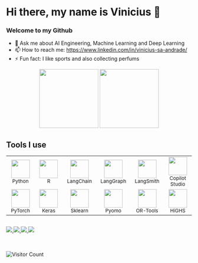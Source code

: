 # Hi there, my name is Vinicius 👋
### Welcome to my Github


- 💬 Ask me about AI Engineering, Machine Learning and Deep Learning
- 📫 How to reach me: https://www.linkedin.com/in/vinicius-sa-andrade/
- ⚡ Fun fact: I like sports and also collecting perfums



<div align="center">

  <picture>
    <source
      srcset="https://github-readme-stats.vercel.app/api?username=Vinni-Anddrade&show_icons=true&theme=dark"
      media="(prefers-color-scheme: dark)"
    />
    <source
      srcset="https://github-readme-stats.vercel.app/api?username=Vinni-Anddrade&show_icons=true"
      media="(prefers-color-scheme: light), (prefers-color-scheme: no-preference)"
    />
    <img height="160" src="https://github-readme-stats.vercel.app/api?username=Vinni-Anddrade&show_icons=true" />
  </picture>

  <picture>
    <source
      srcset="https://github-readme-stats.vercel.app/api/top-langs/?username=Vinni-Anddrade&layout=compact&theme=dark"
      media="(prefers-color-scheme: dark)"
    />
    <source
      srcset="https://github-readme-stats.vercel.app/api/top-langs/?username=Vinni-Anddrade&layout=compact"
      media="(prefers-color-scheme: light), (prefers-color-scheme: no-preference)"
    />
    <img height="160" src="https://github-readme-stats.vercel.app/api/top-langs/?username=Vinni-Anddrade&layout=compact" />
  </picture>

</div>


## Tools I use

<table>
  <tr>
    <td align="center" width="120">
      <img src="https://www.python.org/static/community_logos/python-logo.png" height="50"/><br>
      <sub>Python</sub>
    </td>
    <td align="center" width="120">
      <img src="https://www.r-project.org/logo/Rlogo.png" height="50"/><br>
      <sub>R</sub>
    </td>
    <td align="center" width="120">
      <img src="https://python.langchain.com/img/brand/wordmark-dark.png" height="50"/><br>
      <sub>LangChain</sub>
    </td>
    <td align="center" width="120">
      <img src="https://langchain-ai.github.io/langgraph/static/wordmark_dark.svg" height="50"/><br>
      <sub>LangGraph</sub>
    </td>
    <td align="center" width="120">
      <img src="https://docs.smith.langchain.com/img/langsmith-logo-white.svg" height="50"/><br>
      <sub>LangSmith</sub>
    </td>
    <td align="center" width="120">
      <img src="https://aiblog.es/wp-content/uploads/2024/10/Microsoft-Copilot-Studio-Advanced-Training-1-1.webp" height="50"/><br>
      <sub>Copilot Studio</sub>
    </td>
  </tr>
  <tr>
    <td align="center" width="120">
      <img src="https://pytorch.org/assets/images/pytorch-logo.png" height="50"/><br>
      <sub>PyTorch</sub>
    </td>
    <td align="center" width="120">
      <img src="https://keras.io/img/logo.png" height="50"/><br>
      <sub>Keras</sub>
    </td>
    <td align="center" width="120">
      <img src="https://scikit-learn.org/stable/_static/scikit-learn-logo-small.png" height="50"/><br>
      <sub>Sklearn</sub>
    </td>
    <td align="center" width="120">
      <img src="https://images.squarespace-cdn.com/content/v1/5492d7f4e4b00040889988bd/1419973085209-9127JQ4DLEDQLNVH4FKT/PyomoNewBlueDense.png" height="50"/><br>
      <sub>Pyomo</sub>
    </td>
    <td align="center" width="120">
      <img src="https://developers.google.com/static/optimization/images/orLogo_72.png?hl=pt-br" height="50"/><br>
      <sub>OR-Tools</sub>
    </td>
    <td align="center" width="120">
      <img src="https://ergo-code.github.io/HiGHS/stable/assets/logo.png" height="50"/><br>
      <sub>HiGHS</sub>
    </td>
  </tr>
</table>

## 

<div>
  <a href="https://instagram.com/andradevini_" target="_blank">
    <img src="https://img.shields.io/badge/Instagram-%23E4405F?style=for-the-badge&logo=instagram&logoColor=white" />
  </a>
  
  <a href="https://discord.com/users/XXXXX" target="_blank">
    <img src="https://img.shields.io/badge/Discord-%237289DA?style=for-the-badge&logo=discord&logoColor=white" />
  </a>
  
  <a href="mailto:viniciusandrade.dss@gmail.com" target="_blank">
    <img src="https://img.shields.io/badge/Gmail-%23333?style=for-the-badge&logo=gmail&logoColor=white" />
  </a>
  
  <a href="https://www.linkedin.com/in/vinicius-sa-andrade/" target="_blank">
    <img src="https://img.shields.io/badge/LinkedIn-%230077B5?style=for-the-badge&logo=linkedin&logoColor=white" />
  </a>
</div>

<br>
<br>

![Visitor Count](https://komarev.com/ghpvc/?username=Vinni-Anddrade)

## 
<br>
<br>
